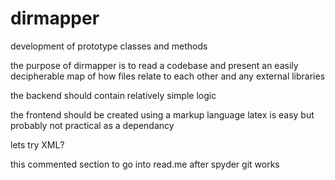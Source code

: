 # dirmapper
development of prototype classes and methods

the purpose of dirmapper is to read a codebase
and present an easily decipherable map of 
how files relate to each other and any
external libraries

the backend should contain relatively simple logic

the frontend should be created using a markup language
latex is easy but probably not practical as a dependancy

lets try XML?


this commented section to go into read.me after spyder git works
